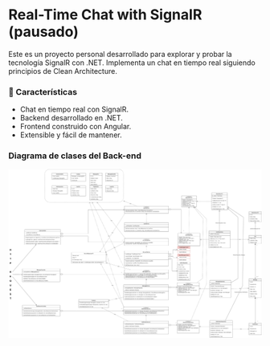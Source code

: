 # Real-Time Chat with SignalR (pausado)

Este es un proyecto personal desarrollado para explorar y probar la tecnología SignalR con .NET. Implementa un chat en tiempo real siguiendo principios de Clean Architecture.
### 📜 Características

- Chat en tiempo real con SignalR.
- Backend desarrollado en .NET.
- Frontend construido con Angular.
- Extensible y fácil de mantener.

### Diagrama de clases del Back-end
![Diagrama de clases](Diagrams/Diagrama-De-Clases.png)

